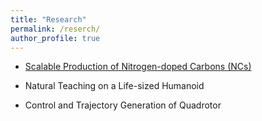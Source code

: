 ```yaml
---
title: "Research"
permalink: /reserch/
author_profile: true
---
```


* [Scalable Production of Nitrogen-doped Carbons (NCs)](https://github.com/Wenbin-Xu/Wenbin-Xu.github.io/blob/master/_research/nc.md)

* Natural Teaching on a Life-sized Humanoid

* Control and Trajectory Generation of Quadrotor
